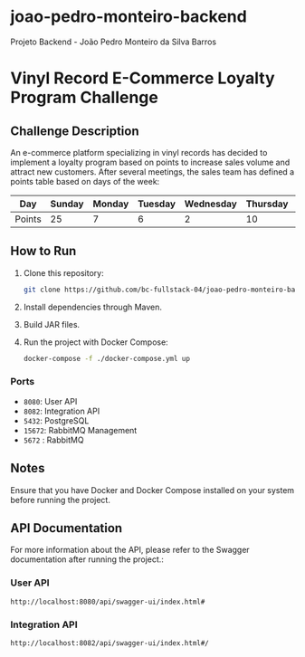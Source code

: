 # joao-pedro-monteiro-backend
Projeto Backend - João Pedro Monteiro da Silva Barros

# Vinyl Record E-Commerce Loyalty Program Challenge

## Challenge Description

An e-commerce platform specializing in vinyl records has decided to implement a loyalty program based on points to increase sales volume and attract new customers. After several meetings, the sales team has defined a points table based on days of the week:

| Day       | Sunday | Monday | Tuesday | Wednesday | Thursday | Friday | Saturday |
|-----------|--------|--------|---------|-----------|----------|--------|----------|
| Points    | 25     | 7      | 6       | 2         | 10       | 15     | 20       |


## How to Run

1. Clone this repository:

    ```bash
    git clone https://github.com/bc-fullstack-04/joao-pedro-monteiro-backend
    ```

2. Install dependencies through Maven.

3. Build JAR files.

4. Run the project with Docker Compose:

    ```bash
    docker-compose -f ./docker-compose.yml up
    ```

### Ports

- `8080`: User API
- `8082`: Integration API
- `5432`: PostgreSQL
- `15672`: RabbitMQ Management
- `5672` : RabbitMQ

## Notes

Ensure that you have Docker and Docker Compose installed on your system before running the project.

## API Documentation

For more information about the API, please refer to the Swagger documentation after running the project.:

### User API

`http://localhost:8080/api/swagger-ui/index.html#`

### Integration API

`http://localhost:8082/api/swagger-ui/index.html#/`